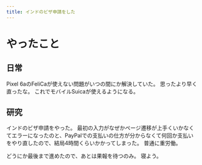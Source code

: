 ```yaml
---
title: インドのビザ申請をした
---
```


# やったこと

## 日常

Pixel 6aのFeliCaが使えない問題がいつの間にか解決していた。
思ったより早く直ったな。
これでモバイルSuicaが使えるようになる。

## 研究

インドのビザ申請をやった。
最初の入力がなぜかページ遷移が上手くいかなくてエラーになったのと、PayPalでの支払いの仕方が分からなくて何回か支払いをやり直したので、結局4時間くらいかかってしまった。
普通に重労働。

どうにか最後まで進めたので、あとは果報を待つのみ。
寝よう。
